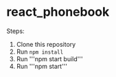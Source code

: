 # react_phonebook
Steps:
1. Clone this repository
2. Run ```npm install```
3. Run '''npm start build'''
4. Run '''npm start'''
